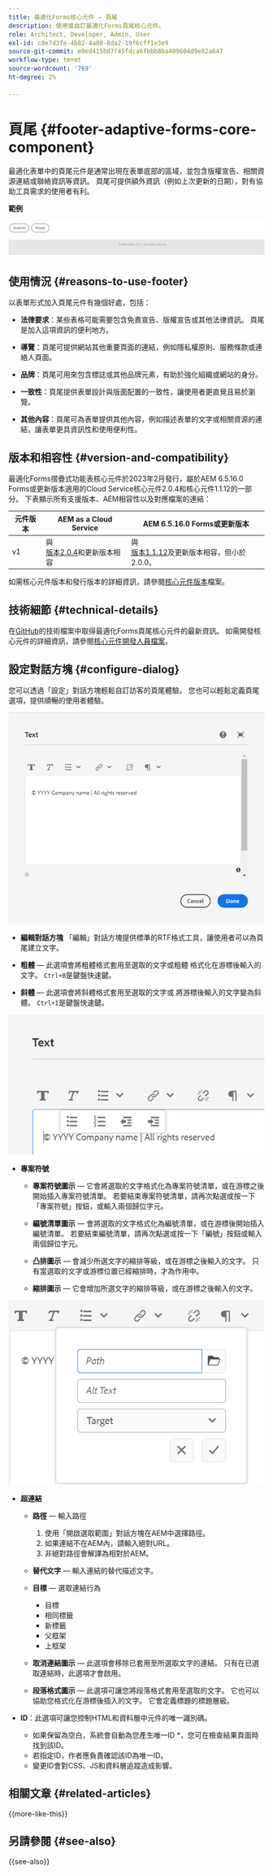 ```yaml
---
title: 最適化Forms核心元件 — 頁尾
description: 使用或自訂最適化Forms頁尾核心元件。
role: Architect, Developer, Admin, User
exl-id: c8e7d3fe-4b82-4a80-8da2-19f6cff1e3e9
source-git-commit: e0ed415bd7f45fdca6fbbb8ba409604d9e82a647
workflow-type: tm+mt
source-wordcount: '769'
ht-degree: 2%

---
```


# 頁尾 {#footer-adaptive-forms-core-component}

最適化表單中的頁尾元件是通常出現在表單底部的區域，並包含版權宣告、相關資源連結或聯絡資訊等資訊。 頁尾可提供額外資訊（例如上次更新的日期），對有協助工具需求的使用者有利。

**範例**

![範例](/help/adaptive-forms/assets/footer.png)

## 使用情況 {#reasons-to-use-footer}

以表單形式加入頁尾元件有幾個好處，包括：

- **法律要求**：某些表格可能需要包含免責宣告、版權宣告或其他法律資訊。 頁尾是加入這項資訊的便利地方。

- **導覽**：頁尾可提供網站其他重要頁面的連結，例如隱私權原則、服務條款或連絡人頁面。

- **品牌**：頁尾可用來包含標誌或其他品牌元素，有助於強化組織或網站的身分。

- **一致性**：頁尾提供表單設計與版面配置的一致性，讓使用者更直覺且易於瀏覽。

- **其他內容**：頁尾可為表單提供其他內容，例如描述表單的文字或相關資源的連結，讓表單更具資訊性和使用便利性。

## 版本和相容性 {#version-and-compatibility}

最適化Forms摺疊式功能表核心元件於2023年2月發行，屬於AEM 6.5.16.0 Forms或更新版本適用的Cloud Service核心元件2.0.4和核心元件1.1.12的一部分。 下表顯示所有支援版本、AEM相容性以及對應檔案的連結：

| 元件版本 | AEM as a Cloud Service  | AEM 6.5.16.0 Forms或更新版本 |
|---|---|---|
| v1 | 與<br>[版本2.0.4](/help/adaptive-forms/version.md)和更新版本相容 | 與<br>[版本1.1.12](/help/adaptive-forms/version.md)及更新版本相容，但小於2.0.0。 |

如需核心元件版本和發行版本的詳細資訊，請參閱[核心元件版本](/help/adaptive-forms/version.md)檔案。

<!-- ## Sample Component Output {#sample-component-output}

To experience the Accordion Component as well as see examples of its configuration options as well as HTML and JSON output, visit the [Component Library](https://adobe.com/go/aem_cmp_library_accordion). -->

## 技術細節 {#technical-details}

在[GitHub](https://github.com/adobe/aem-core-forms-components/tree/master/ui.af.apps/src/main/content/jcr_root/apps/core/fd/components/form/footer/v1/footer)的技術檔案中取得最適化Forms頁尾核心元件的最新資訊。 如需開發核心元件的詳細資訊，請參閱[核心元件開發人員檔案](/help/developing/overview.md)。


## 設定對話方塊 {#configure-dialog}

您可以透過「設定」對話方塊輕鬆自訂訪客的頁尾體驗。 您也可以輕鬆定義頁尾選項，提供順暢的使用者體驗。

![屬性標籤](/help/adaptive-forms/assets/footer_propertiestab.png)

- **編輯對話方塊**
「編輯」對話方塊提供標準的RTF格式工具，讓使用者可以為頁尾建立文字。

- **粗體** — 此選項會將粗體格式套用至選取的文字或粗體   格式化在游標後輸入的文字。 `Ctrl+B`是鍵盤快速鍵。

- **斜體** — 此選項會將斜體格式套用至選取的文字或   將游標後輸入的文字變為斜體。 `Ctrl+I`是鍵盤快速鍵。

![專案符號選項](/help/adaptive-forms/assets/footer_bullet.png)


- **專案符號**

   - **專案符號圖示** — 它會將選取的文字格式化為專案符號清單，或在游標之後開始插入專案符號清單。 若要結束專案符號清單，請再次點選或按一下「專案符號」按鈕，或輸入兩個歸位字元。

   - **編號清單圖示** — 會將選取的文字格式化為編號清單，或在游標後開始插入編號清單。 若要結束編號清單，請再次點選或按一下「編號」按鈕或輸入兩個歸位字元。

   - **凸排圖示** — 會減少所選文字的縮排等級，或在游標之後輸入的文字。 只有當選取的文字或游標位置已經縮排時，才為作用中。

   - **縮排圖示** — 它會增加所選文字的縮排等級，或在游標之後輸入的文字。

![超連結選項](/help/adaptive-forms/assets/footer_link.png)

- **超連結**

   - **路徑** — 輸入路徑
      1. 使用「開啟選取範圍」對話方塊在AEM中選擇路徑。
      1. 如果連結不在AEM內，請輸入絕對URL。
      1. 非絕對路徑會解譯為相對於AEM。

   - **替代文字** — 輸入連結的替代描述文字。

   - **目標** — 選取連結行為
      - 目標
      - 相同標籤
      - 新標籤
      - 父框架
      - 上框架

   - **取消連結圖示** — 此選項會移除已套用至所選取文字的連結。 只有在已選取連結時，此選項才會啟用。

   - **段落格式圖示** — 此選項可讓您將段落格式套用至選取的文字。 它也可以協助您格式化在游標後插入的文字。 它會定義標題的標題層級。

- **ID**：此選項可讓您控制HTML和資料層中元件的唯一識別碼。

   - 如果保留為空白，系統會自動為您產生唯一ID *，您可在檢查結果頁面時找到該ID。
   - 若指定ID，作者應負責確認該ID為唯一ID。
   - 變更ID會對CSS、JS和資料層追蹤造成影響。

<!--

## Related article {#related-article}

* [Create a standalone Adaptive Form](https://experienceleague.adobe.com/docs/experience-manager-cloud-service/content/forms/adaptive-forms-authoring/authoring-adaptive-forms-core-components/create-an-adaptive-form-on-forms-cs/creating-adaptive-form-core-components.html)

-->

## 相關文章 {#related-articles}

{{more-like-this}}

## 另請參閱 {#see-also}

{{see-also}}
